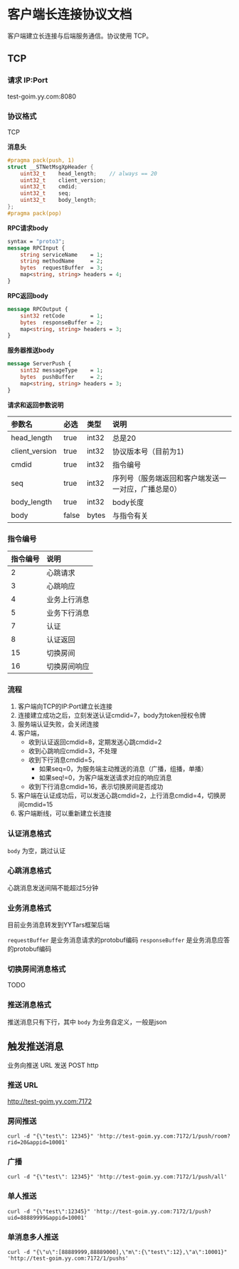 # 客户端长连接协议文档

客户端建立长连接与后端服务通信。协议使用 TCP。

## TCP 

### 请求 IP:Port

test-goim.yy.com:8080

### 协议格式

TCP

**消息头**

```cpp
#pragma pack(push, 1)
struct __STNetMsgXpHeader {
    uint32_t    head_length;    // always == 20
    uint32_t    client_version;
    uint32_t    cmdid;
    uint32_t    seq;
    uint32_t	body_length;
};
#pragma pack(pop)
```

**RPC请求body**

```protobuf
syntax = "proto3";
message RPCInput {
    string serviceName    = 1;
    string methodName     = 2;
    bytes  requestBuffer  = 3;
    map<string, string> headers = 4;
}
```

**RPC返回body**

```protobuf
message RPCOutput {
    sint32 retCode        = 1;
    bytes  responseBuffer = 2;
    map<string, string> headers = 3;
}
```

**服务器推送body**
```protobuf
message ServerPush {
    sint32 messageType    = 1;
    bytes  pushBuffer     = 2;
    map<string, string> headers = 3;
}
```

**请求和返回参数说明**

| 参数名     | 必选  | 类型 | 说明       |
| :-----     | :---  | :--- | :---       |
| head_length   | true  | int32 | 总是20 |
| client_version| true  | int32 | 协议版本号（目前为1) |
| cmdid         | true  | int32 | 指令编号 |
| seq           | true  | int32 | 序列号（服务端返回和客户端发送一一对应，广播总是0） |
| body_length   | true  | int32 | body长度 |
| body          | false | bytes | 与指令有关 |

### 指令编号

| 指令编号     | 说明  | 
| :-----     | :---  |
| 2 | 心跳请求 |
| 3 | 心跳响应 |
| 4 | 业务上行消息 |
| 5 | 业务下行消息 |
| 7 | 认证    |
| 8 | 认证返回 |
|15 | 切换房间 |
|16 | 切换房间响应 |

### 流程

1. 客户端向TCP的IP:Port建立长连接
1. 连接建立成功之后，立刻发送认证cmdid=7，body为token授权令牌
1. 服务端认证失败，会关闭连接
1. 客户端，
    * 收到认证返回cmdid=8，定期发送心跳cmdid=2
    * 收到心跳响应cmdid=3，不处理
    * 收到下行消息cmdid=5，
        * 如果seq=0，为服务端主动推送的消息（广播，组播，单播）
        * 如果seq!=0，为客户端发送请求对应的响应消息
    * 收到下行消息cmdid=16，表示切换房间是否成功
1. 客户端在认证成功后，可以发送心跳cmdid=2，上行消息cmdid=4，切换房间cmdid=15
1. 客户端断线，可以重新建立长连接

### 认证消息格式

`body` 为空，跳过认证

### 心跳消息格式

心跳消息发送间隔不能超过5分钟

### 业务消息格式

目前业务消息转发到YYTars框架后端

`requestBuffer`  是业务消息请求的protobuf编码
`responseBuffer` 是业务消息应答的protobuf编码

### 切换房间消息格式

TODO

### 推送消息格式

推送消息只有下行，其中 `body` 为业务自定义，一般是json

## 触发推送消息

业务向推送 URL 发送 POST http

### 推送 URL

http://test-goim.yy.com:7172

### 房间推送

```
curl -d "{\"test\": 12345}" 'http://test-goim.yy.com:7172/1/push/room?rid=20&appid=10001'
``` 

### 广播

```
curl -d "{\"test\": 12345}" 'http://test-goim.yy.com:7172/1/push/all'
```

### 单人推送

```
curl -d "{\"test\":12345}" 'http://test-goim.yy.com:7172/1/push?uid=88889999&appid=10001'
```

### 单消息多人推送

```
curl -d "{\"u\":[88889999,88889000],\"m\":{\"test\":12},\"a\":10001}" 'http://test-goim.yy.com:7172/1/pushs'
```

